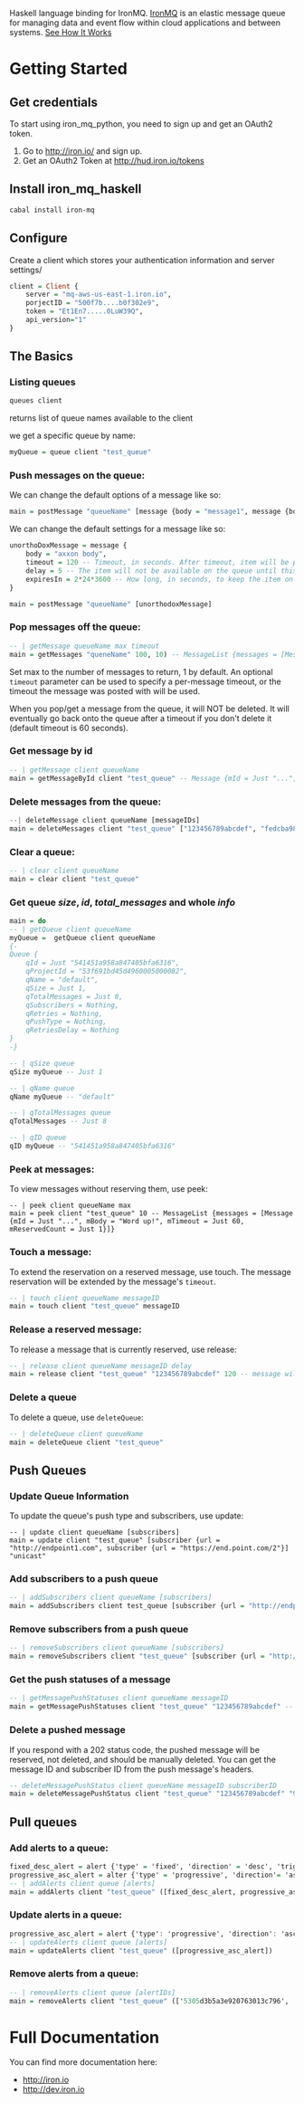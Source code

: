 Haskell language binding for IronMQ. [IronMQ](http://www.iron.io/products/mq) is an elastic message queue for managing data and event flow within cloud applications and between systems. [See How It Works](http://www.iron.io/products/mq/how)

# Getting Started

## Get credentials

To start using iron_mq_python, you need to sign up and get an OAuth2 token.

1. Go to http://iron.io/ and sign up.
2. Get an OAuth2 Token at http://hud.iron.io/tokens

## Install iron_mq_haskell

```sh
cabal install iron-mq
```
## Configure

Create a client which stores your authentication information and server settings/

```haskell
client = Client {
    server = "mq-aws-us-east-1.iron.io",
    porjectID = "500f7b....b0f302e9",
    token = "Et1En7.....0LuW39Q",
    api_version="1"
}
```

## The Basics

### Listing queues

```haskell
queues client
```
returns list of queue names available to the client

we get a specific queue by name:

```haskell
myQueue = queue client "test_queue"
```

### Push messages on the queue:

We can change the default options of a message like so:

```haskell
main = postMessage "queueName" [message {body = "message1", message {body = "message2"}]
```

We can change the default settings for a message like so:

```haskell
unorthoDoxMessage = message {
    body = "axxon body",
    timeout = 120 -- Timeout, in seconds. After timeout, item will be placed back on queue. Defaults to 60.
    delay = 5 -- The item will not be available on the queue until this many seconds have passed. Defaults to 0.
    expiresIn = 2*24*3600 -- How long, in seconds, to keep the item on the queue before it is deleted.
}

main = postMessage "queueName" [unorthodoxMessage]
```

### Pop messages off the queue:

```haskell
-- | getMessage queueName max timeout
main = getMessages "queneName" 100, 10) -- MessageList {messages = [Message {mId = Just "...", mBody = "Word up!", mTimeout = Just 60, mReservedCount = Just 1}]}
```

Set max to the number of messages to return, 1 by default. An optional `timeout` parameter can be used to specify a per-message timeout, or the timeout the message was posted with will be used.

When you pop/get a message from the queue, it will NOT be deleted.
It will eventually go back onto the queue after a timeout if you don't delete it (default timeout is 60 seconds).

### Get message by id
```haskell
-- | getMessage client queueName
main = getMessageById client "test_queue" -- Message {mId = Just "...", mBody = "Hey yo!", mTimeout = Just 60, mReservedCount = Just 1}
```

### Delete messages from the queue:

```haskell
--| deleteMessage client queueName [messageIDs]
main = deleteMessages client "test_queue" ["123456789abcdef", "fedcba98654321"]
```

### Clear a queue:

```haskell
-- | clear client queueName
main = clear client "test_queue"
```

### Get queue ***size***, ***id***, ***total_messages*** and whole ***info***
```haskell
main = do
-- | getQueue client queueName
myQueue =  getQueue client queueName
{-
Queue {
    qId = Just "541451a958a847405bfa6316",
    qProjectId = "53f691bd45d4960005000082",
    qName = "default",
    qSize = Just 1,
    qTotalMessages = Just 8,
    qSubscribers = Nothing,
    qRetries = Nothing,
    qPushType = Nothing,
    qRetriesDelay = Nothing
}
-}

-- | qSize queue
qSize myQueue -- Just 1

-- | qName queue
qName myQueue -- "default"

-- | qTotalMessages queue
qTotalMessages -- Just 8

-- | qID queue
qID myQueue -- "541451a958a847405bfa6316"
```

### Peek at messages:

To view messages without reserving them, use peek:

```haskll
-- | peek client queueName max
main = peek client "test_queue" 10 -- MessageList {messages = [Message {mId = Just "...", mBody = "Word up!", mTimeout = Just 60, mReservedCount = Just 1}]}
```

### Touch a message:

To extend the reservation on a reserved message, use touch. The message reservation will be extended by the message's `timeout`.

```haskell
-- | touch client queueName messageID
main = touch client "test_queue" messageID
```

### Release a reserved message:

To release a message that is currently reserved, use release:

```haskell
-- | release client queueName messageID delay
main = release client "test_queue" "123456789abcdef" 120 -- message will be released after delay seconds
```

### Delete a queue

To delete a queue, use `deleteQueue`:

```haskell
-- | deleteQueue client queueName
main = deleteQueue client "test_queue"
```

## Push Queues

### Update Queue Information

To update the queue's push type and subscribers, use update:

```hasekll
-- | update client queueName [subscribers]
main = update client "test_queue" [subscriber {url = "http://endpoint1.com", subscriber {url = "https://end.point.com/2"}] "unicast"
```

### Add subscribers to a push queue

```haskell
-- | addSubscribers client queueName [subscribers]
main = addSubscribers client test_queue [subscriber {url = "http://endpoint1.com"}, subscriber {url = "https://end.point.com/2"}])
```

### Remove subscribers from a push queue

```haskell
-- | removeSubscribers client queueName [subscribers]
main = removeSubscribers client "test_queue" [subscriber {url = "http://endpoint1.com"}, subscriber {url ="https://end.point.com/2"})
```

### Get the push statuses of a message

```haskell
-- | getMessagePushStatuses client queueName messageID
main = getMessagePushStatuses client "test_queue" "123456789abcdef" -- subscriberList {subscribers = [Subscriber {retriesDelay = Just 60, retriesRemaining" = Just 2, statusCode = Just 200, status = Just "deleted", "url": "http://endpoint1.com", "id": "52.."}, ...]}
```

### Delete a pushed message

If you respond with a 202 status code, the pushed message will be reserved, not deleted, and should be manually deleted. You can get the message ID and subscriber ID from the push message's headers.

```haskell
-- deleteMessagePushStatus client queueName messageID subscriberID
main = deleteMessagePushStatus client "test_queue" "123456789abcdef" "987654321fedcba"
```

## Pull queues

### Add alerts to a queue:

```haskell
fixed_desc_alert = alert {'type' = 'fixed', 'direction' = 'desc', 'trigger' = 1000}
progressive_asc_alert = alter {'type' = 'progressive', 'direction'= 'asc', 'trigger'= 10000}
-- | addAlerts client queue [alerts]
main = addAlerts client "test_queue" ([fixed_desc_alert, progressive_asc_alert])
```

### Update alerts in a queue:

```haskell
progressive_asc_alert = alert {'type': 'progressive', 'direction': 'asc', 'trigger': 5000, 'queue': 'q'}
-- | updateAlerts client queue [alerts]
main = updateAlerts client "test_queue" ([progressive_asc_alert])
```

### Remove alerts from a queue:

```haskell
-- | removeAlerts client queue [alertIDs]
main = removeAlerts client "test_queue" (['5305d3b5a3e920763013c796', '513015d32b5a3e763013c796'])
```

# Full Documentation

You can find more documentation here:

* http://iron.io
* http://dev.iron.io